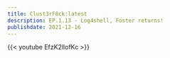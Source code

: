 ```yaml
---
title: Clust3rF8ck:latest 
description: EP.1.13 - Log4shell, Foster returns! 
publishdate: 2021-12-16
---
```

{{< youtube EfzK2llofKc >}}
